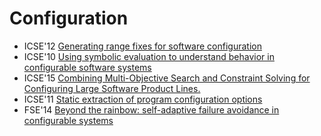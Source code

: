 # Configuration

* ICSE'12 [Generating range fixes for software configuration](https://scholar.google.com/scholar?q=Generating+range+fixes+for+software+configuration)
* ICSE'10 [Using symbolic evaluation to understand behavior in configurable software systems](https://scholar.google.com/scholar?q=Using+symbolic+evaluation+to+understand+behavior+in+configurable+software+systems)
* ICSE'15 [Combining Multi-Objective Search and Constraint Solving for Configuring Large Software Product Lines.](https://scholar.google.com/scholar?q=Combining+Multi-Objective+Search+and+Constraint+Solving+for+Configuring+Large+Software+Product+Lines.)
* ICSE'11 [Static extraction of program configuration options](https://scholar.google.com/scholar?q=Static+extraction+of+program+configuration+options)
* FSE'14 [Beyond the rainbow: self-adaptive failure avoidance in configurable systems](https://scholar.google.com/scholar?q=Beyond+the+rainbow%3A+self-adaptive+failure+avoidance+in+configurable+systems)
